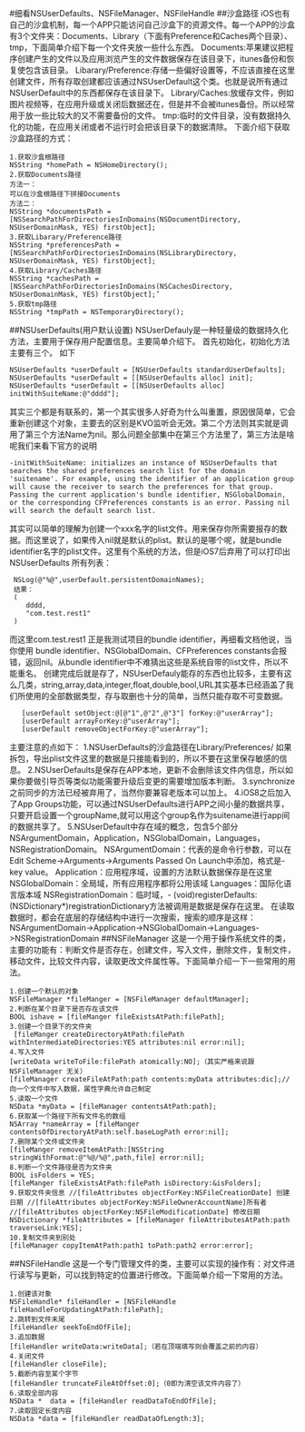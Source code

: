 #细看NSUserDefaults、NSFileManager、NSFileHandle
##沙盒路径
iOS也有自己的沙盒机制，每一个APP只能访问自己沙盒下的资源文件。每一个APP的沙盒有3个文件夹：Documents、Library（下面有Preference和Caches两个目录）、tmp，下面简单介绍下每一个文件夹放一些什么东西。
Documents:苹果建议把程序创建产生的文件以及应用浏览产生的文件数据保存在该目录下，itunes备份和恢复使包含该目录。
Libarary/Preference:存储一些偏好设置等，不应该直接在这里创建文件，所有存取创建都应该通过NSUserDefault这个类。也就是说所有通过NSUserDefault中的东西都保存在该目录下。
Library/Caches:放缓存文件，例如图片视频等，在应用升级或关闭后数据还在，但是并不会被itunes备份。所以经常用于放一些比较大的又不需要备份的文件。
tmp:临时的文件目录，没有数据持久化的功能，在应用关闭或者不运行时会把该目录下的数据清除。
下面介绍下获取沙盒路径的方式：
```
1.获取沙盒根路径
NSString *homePath = NSHomeDirectory();
2.获取Documents路径
方法一：
可以在沙盒根路径下拼接Documents
方法二：
NSString *documentsPath = [NSSearchPathForDirectoriesInDomains(NSDocumentDirectory, NSUserDomainMask, YES) firstObject];
3.获取Libarary/Preference路径
NSString *preferencesPath = [NSSearchPathForDirectoriesInDomains(NSLibraryDirectory, NSUserDomainMask, YES) firstObject];
4.获取Library/Caches路径
NSString *cachesPath = [NSSearchPathForDirectoriesInDomains(NSCachesDirectory, NSUserDomainMask, YES) firstObject];’
5.获取tmp路径
NSString *tmpPath = NSTemporaryDirectory();
```

##NSUserDefaults(用户默认设置)
NSUserDefauly是一种轻量级的数据持久化方法，主要用于保存用户配置信息。主要简单介绍下。 
首先初始化，初始化方法主要有三个。 
如下
```
NSUserDefaults *userDefault = [NSUserDefaults standardUserDefaults];
NSUserDefaults *userDefault = [[NSUserDefaults alloc] init];
NSUserDefaults *userDefault = [[NSUserDefaults alloc] initWithSuiteName:@"dddd"];
```
其实三个都是有联系的，第一个其实很多人好奇为什么叫重置，原因很简单，它会重新创建这个对象，主要去的区别是KVO监听会无效。第二个方法则其实就是调用了第三个方法Name为nil。那么问题全部集中在第三个方法里了，第三方法是啥呢我们来看下官方的说明
```
-initWithSuiteName: initializes an instance of NSUserDefaults that searches the shared preferences search list for the domain 'suitename'. For example, using the identifier of an application group will cause the receiver to search the preferences for that group. Passing the current application's bundle identifier, NSGlobalDomain, or the corresponding CFPreferences constants is an error. Passing nil will search the default search list.
```
其实可以简单的理解为创建一个xxx名字的list文件。用来保存你所需要报存的数据。而这里说了，如果传入nil就是默认的plist。默认的是哪个呢，就是bundle identifier名字的plist文件。这里有个系统的方法，但是iOS7后弃用了可以打印出NSUserDefaults 所有列表：
```
 NSLog(@"%@",userDefault.persistentDomainNames);
 结果：
 (
    dddd,
    "com.test.rest1"
 )
```
而这里com.test.rest1 正是我测试项目的bundle identifier，再细看文档他说，当你使用 bundle identifier、NSGlobalDomain、CFPreferences constants会报错，返回nil。从bundle identifier中不难猜出这些是系统自带的list文件，所以不能重名。
创建完成后就是存了，NSUserDefauly能存的东西也比较多，主要有这么几类，string,array,data,integer,float,double,bool,URL其实基本已经涵盖了我们所使用的全部数据类型，存与取删也十分的简单，当然只能存取不可变数据。
```
   [userDefault setObject:@[@"1",@"2",@"3"] forKey:@"userArray"];
   [userDefault arrayForKey:@"userArray"];
   [userDefault removeObjectForKey:@"userArray"];
```
主要注意的点如下：
1.NSUserDefaults的沙盒路径在Library/Preferences/ 如果拆包，导出plist文件这里的数据是只接能看到的，所以不要在这里保存敏感的信息。
2.NSUserDefaults是保存在APP本地，更新不会删除该文件内信息，所以如果你要做引导页等类似功能需要升级后变更的需要增加版本判断。
3.synchronize之前同步的方法已经被弃用了，当然你要兼容老版本可以加上。
4.iOS8之后加入了App Groups功能，可以通过NSUserDefaults进行APP之间小量的数据共享，只要开启设置一个groupName,就可以用这个group名作为suitename进行app间的数据共享了。
5.NSUserDefault中存在域的概念，包含5个部分NSArgumentDomain，Application，NSGlobalDomain，Languages，NSRegistrationDomain。
NSArgumentDomain：代表的是命令行参数，可以在Edit Scheme->Arguments->Arguments Passed On Launch中添加，格式是-key value。
Application：应用程序域，设置的方法默认数据保存是在这里
NSGlobalDomain：全局域，所有应用程序都将公用该域
Languages：国际化语言版本域
NSRegistrationDomain：临时域，- (void)registerDefaults:(NSDictionary*)registrationDictionary方法被调用是数据是保存在这里。
在读取数据时，都会在底层的存储结构中进行一次搜索，搜索的顺序是这样：NSArgumentDomain->Application->NSGlobalDomain->Languages->NSRegistrationDomain
##NSFileManager
这是一个用于操作系统文件的类，主要的功能有：判断文件是否存在，创建文件，写入文件，删除文件，复制文件，移动文件，比较文件内容，读取更改文件属性等。下面简单介绍一下一些常用的用法。
```
1.创建一个默认的对象
NSFileManager *fileManger = [NSFileManager defaultManager];
2.判断在某个目录下是否存在该文件
BOOL ishave = [fileManger fileExistsAtPath:filePath];
3.创建一个目录下的文件夹
 [fileManger createDirectoryAtPath:filePath withIntermediateDirectories:YES attributes:nil error:nil];
4.写入文件
[writeData writeToFile:filePath atomically:NO];（其实严格来说跟NSFileManager 无关）
[fileManager createFileAtPath:path contents:myData attributes:dic];//向一个文件中写入数据，属性字典允许自己制定
5.读取一个文件
NSData *myData = [fileManager contentsAtPath:path];
6.获取某一个路径下所有文件名的数组
NSArray *nameArray = [fileManger contentsOfDirectoryAtPath:self.baseLogPath error:nil];
7.删除某个文件或文件夹
[fileManger removeItemAtPath:[NSString stringWithFormat:@"%@/%@",path,file] error:nil];
8.判断一个文件路径是否为文件夹
BOOL isFolders = YES;
[fileManger fileExistsAtPath:filePath isDirectory:&isFolders];
9.获取文件夹信息 //[fileAttributes objectForKey:NSFileCreationDate] 创建日期 //[fileAttributes objectForKey:NSFileOwnerAccountName]所有者 //[fileAttributes objectForKey:NSFileModificationDate] 修改日期
NSDictionary *fileAttributes = [fileManager fileAttributesAtPath:path traverseLink:YES];
10.复制文件夹到别处
[fileManager copyItemAtPath:path1 toPath:path2 error:error];
```
##NSFileHandle
这是一个专门管理文件的类，主要可以实现的操作有：对文件进行读写与更新，可以找到特定的位置进行修改。下面简单介绍一下常用的方法。
```
1.创建该对象
NSFileHandle* fileHandler = [NSFileHandle fileHandleForUpdatingAtPath:filePath];
2.跳转到文件末尾
[fileHandler seekToEndOfFile];
3.追加数据
[fileHandler writeData:writeData];（若在顶端填写则会覆盖之前的内容）
4.关闭文件
[fileHandler closeFile];
5.截断内容至某个字节
[fileHandler truncateFileAtOffset:0];（0即为清空该文件内容了）
6.读取全部内容
NSData *  data = [fileHandler readDataToEndOfFile];
7.读取固定长度内容
NSData *data = [fileHandler readDataOfLength:3];
```


